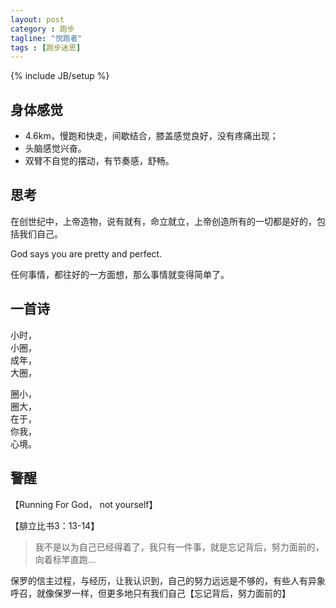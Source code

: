 ```yaml
---
layout: post
category : 跑步
tagline: "悦跑者"
tags : [跑步迷思]
---
```

{% include JB/setup %}

## 身体感觉

* 4.6km，慢跑和快走，间歇结合，膝盖感觉良好，没有疼痛出现；
* 头脑感觉兴奋。
* 双臂不自觉的摆动，有节奏感，舒畅。

## 思考

在创世纪中，上帝造物，说有就有，命立就立，上帝创造所有的一切都是好的，包括我们自己。

God says you are pretty and perfect.

任何事情，都往好的一方面想，那么事情就变得简单了。

## 一首诗

小时，  
小圈，  
成年，  
大圈，

圈小，  
圈大，  
在于，  
你我，  
心境。

## 警醒

【Running For God， not yourself】

【腓立比书3：13-14】

> 我不是以为自己已经得着了，我只有一件事，就是忘记背后，努力面前的，向着标竿直跑...

保罗的信主过程，与经历，让我认识到，自己的努力远远是不够的，有些人有异象呼召，就像保罗一样，但更多地只有我们自己【忘记背后，努力面前的】